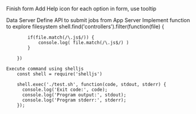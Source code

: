 Finish form
	Add Help icon for each option in form, use tooltip

Data Server
	Define API to submit jobs from App Server
	Implement function to explore filesystem
		shell.find('controllers').filter(function(file) { 

			if(file.match(/\.js$/)) {
				console.log( file.match(/\.js$/) )
			}
			
		})
	
	Execute command using shelljs
		const shell = require('shelljs')

		shell.exec('./test.sh', function(code, stdout, stderr) {
		  console.log('Exit code:', code);
		  console.log('Program output:', stdout);
		  console.log('Program stderr:', stderr);
		});


